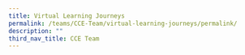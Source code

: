 ```yaml
---
title: Virtual Learning Journeys
permalink: /teams/CCE-Team/virtual-learning-journeys/permalink/
description: ""
third_nav_title: CCE Team
---
```

